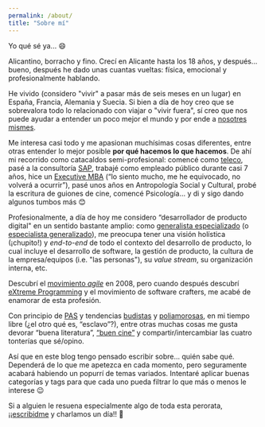 ```yaml
---
permalink: /about/
title: "Sobre mí"
---
```


Yo qué sé ya... 😄

Alicantino, borracho y fino. Crecí en Alicante hasta los 18 años, y después... bueno, después he dado unas cuantas vueltas: física, emocional y profesionalmente hablando.

He vivido (considero "vivir" a pasar más de seis meses en un lugar) en España, Francia, Alemania y Suecia. Si bien a día de hoy creo que se sobrevalora todo lo relacionado con viajar o "vivir fuera", sí creo que nos puede ayudar a entender un poco mejor el mundo y por ende a [nosotres mismes](https://cvc.cervantes.es/ensenanza/biblioteca_ele/asele/pdf/25/25_0863.pdf).

Me interesa casi todo y me apasionan muchísimas cosas diferentes, entre otras entender lo mejor posible **por qué hacemos lo que hacemos**.
De ahí mi recorrido como catacaldos semi-profesional: comencé como [teleco](https://www.etsit.upv.es/), pasé a la consultoría [SAP](https://www.sap.com/), trabajé como empleado público durante casi 7 años, hice un [Executive MBA](https://www.esic.edu/master-y-postgrado/mba/executive-mba) (“lo siento mucho, me he equivocado, no volverá a ocurrir”), pasé unos años en Antropología Social y Cultural, probé la escritura de guiones de cine, comencé Psicología... y di y sigo dando algunos tumbos más 😊

Profesionalmente, a día de hoy me considero “desarrollador de producto digital" en un sentido bastante amplio: como [generalista especializado](http://businessmodelalchemist.com/blog/2006/08/specialized-generalist-or-t-shaped.html) (o [especialista generalizado](https://fs.blog/2017/11/generalized-specialist/)), me preocupa tener una visión holística (¡chupito!) y *end-to-end* de todo el contexto del desarrollo de producto, lo cual incluye el desarrollo de software, la gestión de producto, la cultura de la empresa/equipos (i.e. "las personas"), su *value stream*, su organización interna, etc.

Descubrí el [movimiento *agile*](https://agilemanifesto.org/) en 2008, pero cuando después descubrí [eXtreme Programming](http://www.extremeprogramming.org/) y el movimiento de software crafters, me acabé de enamorar de esta profesión.

Con principio de [PAS](https://www.psicologiamadrid.es/blog/articulos/salud/personas-altamente-sensibles) y tendencias [budistas](https://kopanmonastery.com/) y [poliamorosas](https://en.wikipedia.org/wiki/Polyamory), en mi tiempo libre (¿el otro qué es, “esclavo”?), entre otras muchas cosas me gusta devorar “buena literatura”, [“buen cine”](https://www.filmaffinity.com/es/userratings.php?user_id=8045037) y compartir/intercambiar las cuatro tonterías que sé/opino.

Así que en este blog tengo pensado escribir sobre... quién sabe qué. Dependerá de lo que me apetezca en cada momento, pero seguramente acabará habiendo un popurrí de temas variados. Intentaré aplicar buenas categorías y tags para que cada uno pueda filtrar lo que más o menos le interese 😉

Si a alguien le resuena especialmente algo de toda esta perorata, ¡¡[escribidme](mailto:islomar@gmail.com) y charlamos un día!! 🙏